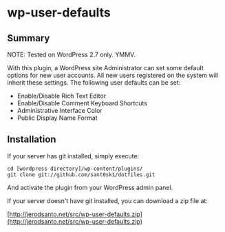 wp-user-defaults
================

Summary
-------

NOTE: Tested on WordPress 2.7 only. YMMV.

With this plugin, a WordPress site Administrator can set some default options for new user accounts. All new users registered on the system will inherit these settings. The following user defaults can be set:

* Enable/Disable Rich Text Editor
* Enable/Disable Comment Keyboard Shortcuts
* Administrative Interface Color
* Public Display Name Format

Installation
------------
If your server has git installed, simply execute:

`cd [wordpress directory]/wp-content/plugins/`  
`git clone git://github.com/sant0sk1/dotfiles.git`

And activate the plugin from your WordPress admin panel.

If your server doesn't have git installed, you can download a zip file at:

[http://jerodsanto.net/src/wp-user-defaults.zip](http://jerodsanto.net/src/wp-user-defaults.zip)